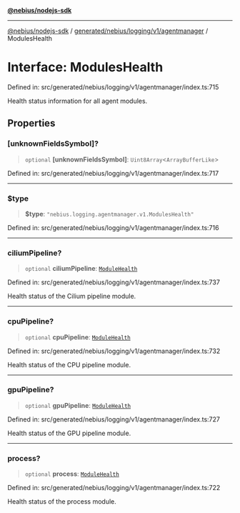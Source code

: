 [**@nebius/nodejs-sdk**](../../../../../../README.md)

***

[@nebius/nodejs-sdk](../../../../../../README.md) / [generated/nebius/logging/v1/agentmanager](../README.md) / ModulesHealth

# Interface: ModulesHealth

Defined in: src/generated/nebius/logging/v1/agentmanager/index.ts:715

Health status information for all agent modules.

## Properties

### \[unknownFieldsSymbol\]?

> `optional` **\[unknownFieldsSymbol\]**: `Uint8Array`\<`ArrayBufferLike`\>

Defined in: src/generated/nebius/logging/v1/agentmanager/index.ts:717

***

### $type

> **$type**: `"nebius.logging.agentmanager.v1.ModulesHealth"`

Defined in: src/generated/nebius/logging/v1/agentmanager/index.ts:716

***

### ciliumPipeline?

> `optional` **ciliumPipeline**: [`ModuleHealth`](ModuleHealth.md)

Defined in: src/generated/nebius/logging/v1/agentmanager/index.ts:737

Health status of the Cilium pipeline module.

***

### cpuPipeline?

> `optional` **cpuPipeline**: [`ModuleHealth`](ModuleHealth.md)

Defined in: src/generated/nebius/logging/v1/agentmanager/index.ts:732

Health status of the CPU pipeline module.

***

### gpuPipeline?

> `optional` **gpuPipeline**: [`ModuleHealth`](ModuleHealth.md)

Defined in: src/generated/nebius/logging/v1/agentmanager/index.ts:727

Health status of the GPU pipeline module.

***

### process?

> `optional` **process**: [`ModuleHealth`](ModuleHealth.md)

Defined in: src/generated/nebius/logging/v1/agentmanager/index.ts:722

Health status of the process module.
